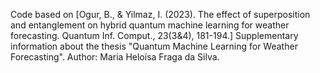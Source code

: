 Code based on [Ogur, B., & Yilmaz, I. (2023). The effect of superposition and entanglement on hybrid quantum machine learning for weather forecasting. Quantum Inf. Comput., 23(3&4), 181-194.] Supplementary information about the thesis "Quantum Machine Learning for Weather Forecasting". Author: Maria Heloísa Fraga da Silva.
